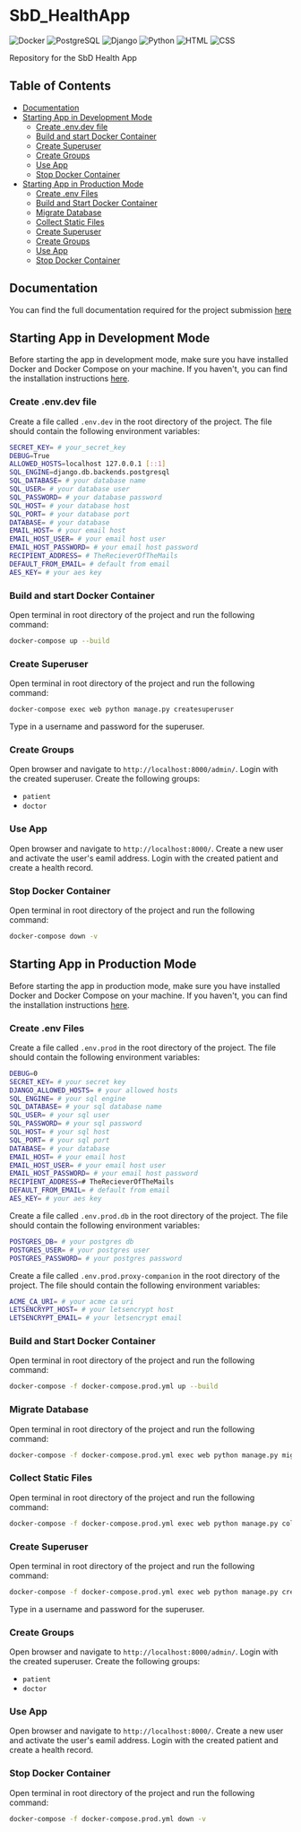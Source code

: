 # SbD_HealthApp <!-- omit in toc -->
![Docker](https://img.shields.io/badge/Docker-2496ED?style=for-the-badge&logo=docker&logoColor=white)
![PostgreSQL](https://img.shields.io/badge/PostgreSQL-316192?style=for-the-badge&logo=postgresql&logoColor=white)
![Django](https://img.shields.io/badge/Django-092E20?style=for-the-badge&logo=django&logoColor=white)
![Python](https://img.shields.io/badge/Python-3776AB?style=for-the-badge&logo=python&logoColor=white)
![HTML](https://img.shields.io/badge/HTML5-E34F26?style=for-the-badge&logo=html5&logoColor=white)
![CSS](https://img.shields.io/badge/CSS3-1572B6?style=for-the-badge&logo=css3&logoColor=white)

Repository for the SbD Health App

## Table of Contents <!-- omit in toc -->
- [Documentation](#documentation)
- [Starting App in Development Mode](#starting-app-in-development-mode)
	- [Create .env.dev file](#create-envdev-file)
	- [Build and start Docker Container](#build-and-start-docker-container)
	- [Create Superuser](#create-superuser)
	- [Create Groups](#create-groups)
	- [Use App](#use-app)
	- [Stop Docker Container](#stop-docker-container)
- [Starting App in Production Mode](#starting-app-in-production-mode)
	- [Create .env Files](#create-env-files)
	- [Build and Start Docker Container](#build-and-start-docker-container-1)
	- [Migrate Database](#migrate-database)
	- [Collect Static Files](#collect-static-files)
	- [Create Superuser](#create-superuser-1)
	- [Create Groups](#create-groups-1)
	- [Use App](#use-app-1)
	- [Stop Docker Container](#stop-docker-container-1)


## Documentation
You can find the full documentation required for the project submission [here](./Documentation.md)

## Starting App in Development Mode
Before starting the app in development mode, make sure you have installed Docker and Docker Compose on your machine. If you haven't, you can find the installation instructions [here](https://docs.docker.com/compose/install/).

### Create .env.dev file
Create a file called `.env.dev` in the root directory of the project. The file should contain the following environment variables:

```bash
SECRET_KEY= # your_secret_key
DEBUG=True
ALLOWED_HOSTS=localhost 127.0.0.1 [::1]
SQL_ENGINE=django.db.backends.postgresql
SQL_DATABASE= # your database name
SQL_USER= # your database user
SQL_PASSWORD= # your database password
SQL_HOST= # your database host
SQL_PORT= # your database port
DATABASE= # your database 
EMAIL_HOST= # your email host
EMAIL_HOST_USER= # your email host user
EMAIL_HOST_PASSWORD= # your email host password
RECIPIENT_ADDRESS= # TheRecieverOfTheMails
DEFAULT_FROM_EMAIL= # default from email
AES_KEY= # your aes key
```
### Build and start Docker Container
Open terminal in root directory of the project and run the following command:
```bash
docker-compose up --build
```
### Create Superuser
Open terminal in root directory of the project and run the following command:
```bash
docker-compose exec web python manage.py createsuperuser
```
Type in a username and password for the superuser.
### Create Groups
Open browser and navigate to `http://localhost:8000/admin/`. Login with the created superuser. Create the following groups:
- `patient`
- `doctor`

### Use App
Open browser and navigate to `http://localhost:8000/`. Create a new user and activate the user's eamil address. Login with the created patient and create a health record. 

### Stop Docker Container
Open terminal in root directory of the project and run the following command:
```bash
docker-compose down -v
```

## Starting App in Production Mode
Before starting the app in production mode, make sure you have installed Docker and Docker Compose on your machine. If you haven't, you can find the installation instructions [here](https://docs.docker.com/compose/install/).

### Create .env Files
Create a file called `.env.prod` in the root directory of the project. The file should contain the following environment variables:

```bash
DEBUG=0
SECRET_KEY= # your secret key
DJANGO_ALLOWED_HOSTS= # your allowed hosts
SQL_ENGINE= # your sql engine
SQL_DATABASE= # your sql database name
SQL_USER= # your sql user
SQL_PASSWORD= # your sql password
SQL_HOST= # your sql host
SQL_PORT= # your sql port
DATABASE= # your database
EMAIL_HOST= # your email host
EMAIL_HOST_USER= # your email host user
EMAIL_HOST_PASSWORD= # your email host password
RECIPIENT_ADDRESS=# TheRecieverOfTheMails
DEFAULT_FROM_EMAIL= # default from email
AES_KEY= # your aes key 
```
Create a file called `.env.prod.db` in the root directory of the project. The file should contain the following environment variables:

```bash
POSTGRES_DB= # your postgres db
POSTGRES_USER= # your postgres user
POSTGRES_PASSWORD= # your postgres password
```
Create a file called `.env.prod.proxy-companion` in the root directory of the project. The file should contain the following environment variables:

```bash
ACME_CA_URI= # your acme ca uri
LETSENCRYPT_HOST= # your letsencrypt host
LETSENCRYPT_EMAIL= # your letsencrypt email
```
### Build and Start Docker Container
Open terminal in root directory of the project and run the following command:
```bash
docker-compose -f docker-compose.prod.yml up --build
```
### Migrate Database
Open terminal in root directory of the project and run the following command:
```bash
docker-compose -f docker-compose.prod.yml exec web python manage.py migrate --noinput
```
### Collect Static Files
Open terminal in root directory of the project and run the following command:
```bash
docker-compose -f docker-compose.prod.yml exec web python manage.py collectstatic --no-input --clear
```

### Create Superuser
Open terminal in root directory of the project and run the following command:
```bash
docker-compose -f docker-compose.prod.yml exec web python manage.py createsuperuser
```
Type in a username and password for the superuser.
### Create Groups
Open browser and navigate to `http://localhost:8000/admin/`. Login with the created superuser. Create the following groups:
- `patient`
- `doctor`

### Use App
Open browser and navigate to `http://localhost:8000/`. Create a new user and activate the user's eamil address. Login with the created patient and create a health record.

### Stop Docker Container
Open terminal in root directory of the project and run the following command:
```bash
docker-compose -f docker-compose.prod.yml down -v
```
